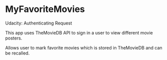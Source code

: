 # MyFavoriteMovies
Udacity: Authenticating Request

This app uses TheMovieDB API to sign in a user to view different movie posters.

Allows user to mark favorite movies which is stored in TheMovieDB and can be recalled.

